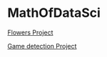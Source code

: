 # MathOfDataSci

<a href="https://github.com/JamesMHernandez/MathOfDataSci/blob/main/Flower_Project.md"> Flowers Project </a>

<a href="https://github.com/JamesMHernandez/MathOfDataSci/blob/main/game_detection.md"> Game detection Project </a>
